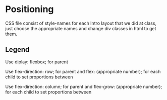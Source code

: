 # Positioning
CSS file consist of style-names for each Intro layout that we did at class, just choose the appropriate names and change div classes in html to get them.

## Legend

Use diplay: flexbox; for parent

Use flex-direction: row; for parent and flex: (appropriate number); for each child to set proportions between

Use flex-direction: column; for parent and flex-grow: (appropriate number); for each child to set proportions between
